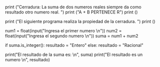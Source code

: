 print ("Cerradura: La suma de dos numeros reales siempre da como resultado otro numero real. ")
print ("A + B PERTENECE R")
print ()

print ("El siguiente programa realiza la propiedad de la cerradura. ")
print ()

num1 = float(input("Ingresa el primer numero \n"))
num2 = float(input("Ingresa el segundo numero \n"))
suma = num1 + num2 

if suma.is_integer():
    resultado = "Entero"
else:
    resultado = "Racional"

print("El resultado de la suma es: \n", suma)
print("El resultado es un numero \n", resultado)